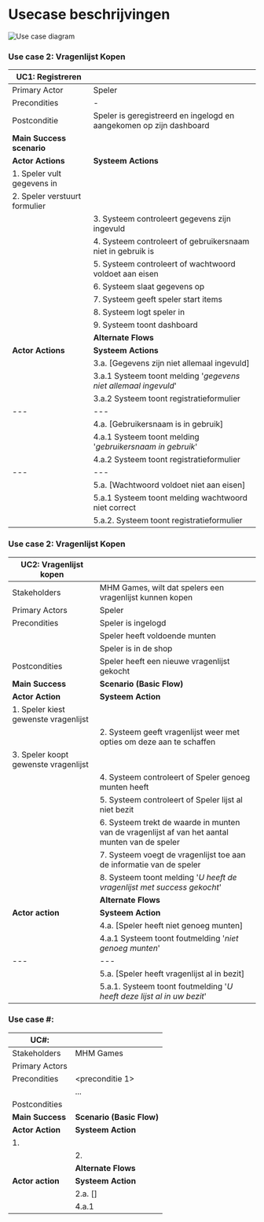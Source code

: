 # Usecase beschrijvingen

![Use case diagram]

### Use case 2: Vragenlijst Kopen
| UC1: Registreren | |
| --- | --- |
| Primary Actor | Speler | 
| Precondities | - |
| Postconditie | Speler is geregistreerd en ingelogd en aangekomen op zijn dashboard |
| **Main Success scenario** | |
| **Actor Actions** | **Systeem Actions** |
| 1. Speler vult gegevens in |  |
| 2. Speler verstuurt formulier | |
| | 3. Systeem controleert gegevens zijn ingevuld |
| | 4. Systeem controleert of gebruikersnaam niet in gebruik is |
| | 5. Systeem controleert of wachtwoord voldoet aan eisen |
| | 6. Systeem slaat gegevens op |
| | 7. Systeem geeft speler start items |
| | 8. Systeem logt speler in |
| | 9. Systeem toont dashboard |
| | **Alternate Flows** |
| **Actor Actions** | **Systeem Actions** |
| | 3.a. [Gegevens zijn niet allemaal ingevuld] |
| | 3.a.1 Systeem toont melding '*gegevens niet allemaal ingevuld*' | 
| | 3.a.2 Systeem toont registratieformulier |
| --- | --- |
| | 4.a. [Gebruikersnaam is in gebruik] |
| | 4.a.1 Systeem toont melding '*gebruikersnaam in gebruik*' | 
| | 4.a.2 Systeem toont registratieformulier |
| --- | --- |
| | 5.a. [Wachtwoord voldoet niet aan eisen] |
| | 5.a.1 Systeem toont melding wachtwoord niet correct |
| | 5.a.2. Systeem toont registratieformulier |

### Use case 2: Vragenlijst Kopen
| UC2: Vragenlijst kopen | |
| --- | --- |
| Stakeholders | MHM Games, wilt dat spelers een vragenlijst kunnen kopen |
| Primary Actors | Speler |
| Precondities | Speler is ingelogd |
| | Speler heeft voldoende munten |
| | Speler is in de shop|
| Postcondities | Speler heeft een nieuwe vragenlijst gekocht |
| **Main Success** | **Scenario (Basic Flow)** |
| **Actor Action** | **Systeem Action** |
| 1. Speler kiest gewenste vragenlijst | |
| | 2. Systeem geeft vragenlijst weer met opties om deze aan te schaffen |
| 3. Speler koopt gewenste vragenlijst | |
| | 4. Systeem controleert of Speler genoeg munten heeft |
| | 5. Systeem controleert of Speler lijst al niet bezit |
| | 6. Systeem trekt de waarde in munten van de vragenlijst af van het aantal munten van de speler|
| | 7. Systeem voegt de vragenlijst toe aan de informatie van de speler |
| | 8. Systeem toont melding '*U heeft de vragenlijst met success gekocht*' |
| | **Alternate Flows** |
| **Actor action** | **Systeem Action** |
| | 4.a. [Speler heeft niet genoeg munten] |
| | 4.a.1 Systeem toont foutmelding '*niet genoeg munten*' | 
| --- | --- |
| |  5.a. [Speler heeft vragenlijst al in bezit] |
| | 5.a.1. Systeem toont foutmelding '*U heeft deze lijst al in uw bezit*' |



### Use case #: <UC naam>
| UC#: <UC naam> | |
| --- | --- |
| Stakeholders | MHM Games |
| Primary Actors | <Actor> |
| Precondities | <preconditie 1> |
| | ... |
| Postcondities | <Postconditie> |
| **Main Success** | **Scenario (Basic Flow)** |
| **Actor Action** | **Systeem Action** |
| 1. <Actor> | |
| | 2. <Systeem>
| | **Alternate Flows** |
| **Actor action** | **Systeem Action** |
| | 2.a. [<Conditie>] |
| | 4.a.1 <acties> | 


[Use case diagram]: http://www.plantuml.com/plantuml/proxy?src=https://raw.githubusercontent.com/Jelmergu/ooad-casus-vagado/master/docs/diagrams/use_cases/use_cases.puml?cache=no